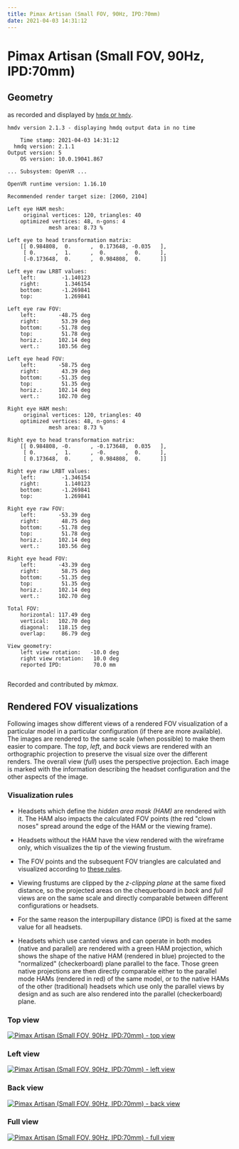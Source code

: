 ```yaml
---
title: Pimax Artisan (Small FOV, 90Hz, IPD:70mm)
date: 2021-04-03 14:31:12
---
```

# Pimax Artisan (Small FOV, 90Hz, IPD:70mm)

## Geometry

as recorded and displayed by [`hmdq` or `hmdv`](https://github.com/risa2000/hmdq).
```
hmdv version 2.1.3 - displaying hmdq output data in no time

    Time stamp: 2021-04-03 14:31:12
  hmdq version: 2.1.1
Output version: 5
    OS version: 10.0.19041.867

... Subsystem: OpenVR ...

OpenVR runtime version: 1.16.10

Recommended render target size: [2060, 2104]

Left eye HAM mesh:
     original vertices: 120, triangles: 40
    optimized vertices: 48, n-gons: 4
             mesh area: 8.73 %

Left eye to head transformation matrix:
    [[ 0.984808,  0.      ,  0.173648, -0.035   ],
     [ 0.      ,  1.      ,  0.      ,  0.      ],
     [-0.173648,  0.      ,  0.984808,  0.      ]]

Left eye raw LRBT values:
    left:        -1.140123
    right:        1.346154
    bottom:      -1.269841
    top:          1.269841

Left eye raw FOV:
    left:       -48.75 deg
    right:       53.39 deg
    bottom:     -51.78 deg
    top:         51.78 deg
    horiz.:     102.14 deg
    vert.:      103.56 deg

Left eye head FOV:
    left:       -58.75 deg
    right:       43.39 deg
    bottom:     -51.35 deg
    top:         51.35 deg
    horiz.:     102.14 deg
    vert.:      102.70 deg

Right eye HAM mesh:
     original vertices: 120, triangles: 40
    optimized vertices: 48, n-gons: 4
             mesh area: 8.73 %

Right eye to head transformation matrix:
    [[ 0.984808, -0.      , -0.173648,  0.035   ],
     [ 0.      ,  1.      , -0.      ,  0.      ],
     [ 0.173648,  0.      ,  0.984808,  0.      ]]

Right eye raw LRBT values:
    left:        -1.346154
    right:        1.140123
    bottom:      -1.269841
    top:          1.269841

Right eye raw FOV:
    left:       -53.39 deg
    right:       48.75 deg
    bottom:     -51.78 deg
    top:         51.78 deg
    horiz.:     102.14 deg
    vert.:      103.56 deg

Right eye head FOV:
    left:       -43.39 deg
    right:       58.75 deg
    bottom:     -51.35 deg
    top:         51.35 deg
    horiz.:     102.14 deg
    vert.:      102.70 deg

Total FOV:
    horizontal: 117.49 deg
    vertical:   102.70 deg
    diagonal:   118.15 deg
    overlap:     86.79 deg

View geometry:
    left view rotation:   -10.0 deg
    right view rotation:   10.0 deg
    reported IPD:          70.0 mm


```
Recorded and contributed by _mkmax_.

## Rendered FOV visualizations

Following images show different views of a rendered FOV visualization of a
particular model in a particular configuration (if there are more available).
The images are rendered to the same scale (when possible) to make them easier
to compare. The _top_, _left_, and _back_ views are rendered with an
orthographic projection to preserve the visual size over the different renders.
The overall view (_full_) uses the perspective projection. Each image is marked
with the information describing the headset configuration and the other aspects
of the image.

### Visualization rules

* Headsets which define the _hidden area mask (HAM)_ are rendered with it. The
  HAM also impacts the calculated FOV points (the red "clown noses" spread
  around the edge of the HAM or the viewing frame).

* Headsets without the HAM have the view rendered with the wireframe only, which
  visualizes the tip of the viewing frustum.

* The FOV points and the subsequent FOV triangles are calculated and visualized
  according to [these
  rules](https://risa2000.github.io/vrdocs/docs/hmd_fov_calculation).

* Viewing frustums are clipped by the _z-clipping plane_ at the same fixed
  distance, so the projected areas on the chequerboard in _back_ and _full_
  views are on the same scale and directly comparable between different
  configurations or headsets.

* For the same reason the interpupillary distance (IPD) is fixed at the same
  value for all headsets.

* Headsets which use canted views and can operate in both modes (native and
  parallel) are rendered with a green HAM projection, which shows the shape of
  the native HAM (rendered in blue) projected to the "normalized"
  (checkerboard) plane parallel to the face. Those green native projections are
  then directly comparable either to the parallel mode HAMs (rendered in red)
  of the same model, or to the native HAMs of the other (traditional) headsets
  which use only the parallel views by design and as such are also rendered
  into the parallel (checkerboard) plane.

### Top view
[![Pimax Artisan (Small FOV, 90Hz, IPD:70mm) - top view](../images/PimaxArtisan_Small_Native_R90_I70_top.dmx.png)](../images/PimaxArtisan_Small_Native_R90_I70_top.dmx.png)

### Left view
[![Pimax Artisan (Small FOV, 90Hz, IPD:70mm) - left view](../images/PimaxArtisan_Small_Native_R90_I70_left.dmx.png)](../images/PimaxArtisan_Small_Native_R90_I70_left.dmx.png)

### Back view
[![Pimax Artisan (Small FOV, 90Hz, IPD:70mm) - back view](../images/PimaxArtisan_Small_Native_R90_I70_back.dmx.png)](../images/PimaxArtisan_Small_Native_R90_I70_back.dmx.png)

### Full view
[![Pimax Artisan (Small FOV, 90Hz, IPD:70mm) - full view](../images/PimaxArtisan_Small_Native_R90_I70_over.dmx.png)](../images/PimaxArtisan_Small_Native_R90_I70_over.dmx.png)

